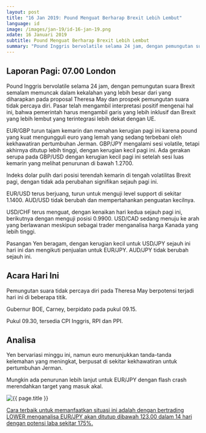 ```yaml
---
layout: post
title: "16 Jan 2019: Pound Menguat Berharap Brexit Lebih Lembut"
language: id
image: /images/jan-19/id-16-jan-19.png
xdate: 16 Januari 2019
subtitle: Pound Menguat Berharap Brexit Lebih Lembut
summary: "Pound Inggris bervolatile selama 24 jam, dengan pemungutan suara Brexit semalam memuncak dalam kekalahan yang lebih besar dari yang diharapkan pada proposal Theresa May dan prospek pemungutan suara tidak percaya diri"
---
```

## Laporan Pagi: 07.00 London

Pound Inggris bervolatile selama 24 jam, dengan pemungutan suara Brexit semalam memuncak dalam kekalahan yang lebih besar dari yang diharapkan pada proposal Theresa May dan prospek pemungutan suara tidak percaya diri. Pasar telah mengambil interpretasi positif mengenai hal ini, bahwa pemerintah harus mengambil garis yang lebih inklusif dan Brexit yang lebih lembut yang terintegrasi lebih dekat dengan UE.

EUR/GBP turun tajam kemarin dan menahan kerugian pagi ini karena pound yang kuat mengungguli euro yang lemah yang sedang terbebani oleh kekhawatiran pertumbuhan Jerman. GBP/JPY mengalami sesi volatile, tetapi akhirnya ditutup lebih tinggi, dengan kerugian kecil pagi ini. Ada gerakan serupa pada GBP/USD dengan kerugian kecil pagi ini setelah sesi luas kemarin yang melihat penurunan di bawah 1.2700.

Indeks dolar pulih dari posisi terendah kemarin di tengah volatilitas Brexit pagi, dengan tidak ada perubahan signifikan sejauh pagi ini.

EUR/USD terus berjuang, turun untuk menguji level support di sekitar 1.1400. AUD/USD tidak berubah dan mempertahankan penguatan kecilnya.

USD/CHF terus menguat, dengan kenaikan hari kedua sejauh pagi ini, berikutnya dengan menguji posisi 0.9900. USD/CAD sedang menuju ke arah yang berlawanan meskipun sebagai trader menganalisa harga Kanada yang lebih tinggi.

Pasangan Yen beragam, dengan kerugian kecil untuk USD/JPY sejauh ini hari ini dan mengikuti penjualan untuk EUR/JPY. AUD/JPY tidak berubah sejauh ini.

## Acara Hari Ini

Pemungutan suara tidak percaya diri pada Theresa May berpotensi terjadi hari ini di beberapa titik.

Gubernur BOE, Carney, berpidato pada pukul 09.15.

Pukul 09.30, tersedia CPI Inggris, RPI dan PPI.

## Analisa

Yen bervariasi minggu ini, namun euro menunjukkan tanda-tanda kelemahan yang meningkat, berpusat di sekitar kekhawatiran untuk pertumbuhan Jerman.

Mungkin ada penurunan lebih lanjut untuk EUR/JPY dengan flash crash merendahkan target yang masuk akal.

<img src="{{ site.url }}/images/jan-19/id-16-jan-19.png" alt="{{ page.title }}" title="{{ page.title }}">

<a href="%LINK%%?currency=USD&market=forex&underlying=frxEURJPY&formname=higherlower&duration_amount=14&duration_units=d&amount=10&amount_type=stake&expiry_type=duration&barrier=123.00" target="_blank" rel="noopener noreferrer nofollow">Cara terbaik untuk memanfaatkan situasi ini adalah dengan bertrading LOWER menganalisa EUR/JPY akan ditutup dibawah 123.00 dalam 14 hari dengan potensi laba sekitar 175%.</a>
